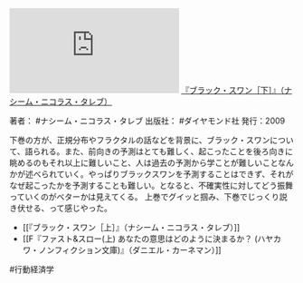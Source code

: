 ![](https://gyazo.com/693eb98f0984b39f4b00861ce20b316a.img)
[『ブラック・スワン［下］』（ナシーム・ニコラス・タレブ）](https://amzn.to/3S5voMS)

著者： #ナシーム・ニコラス・タレブ 
出版社： #ダイヤモンド社 
発行：2009

下巻の方が、正規分布やフラクタルの話などを背景に、ブラック・スワンについて、語られる。また、前向きの予測はとても難しく、起こったことを後ろ向きに眺めるのもそれ以上に難しいこと、人は過去の予測から学ことが難しいことなんかが述べられていく。やっぱりブラックスワンを予測することはできず、それがなぜ起こったかを予測することも難しい。となると、不確実性に対してどう振舞っていくのがベターかは見えてくる。
上巻でグイッと掴み、下巻でじっくり説き伏せる、って感じやった。

- [[『ブラック・スワン［上］』（ナシーム・ニコラス・タレブ）]]
- [[F『ファスト&スロー(上) あなたの意思はどのように決まるか？ (ハヤカワ・ノンフィクション文庫)』（ダニエル・カーネマン）]]

#行動経済学 